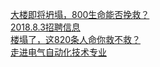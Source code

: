   
[大楼即将坍塌，800生命能否挽救？](http://www.dianyue.me/archives/079/4b96w29i5mnfiwfd/)  
[2018.8.3招聘信息](http://www.dianyue.me/archives/044/6mhwprgwne4dlrft/)  
[楼塌了，这820条人命你救不救？](http://www.dianyue.me/archives/557/wt5swp7j745fyzmd/)  
[走进电气自动化技术专业](http://www.dianyue.me/archives/874/iyuewn4awj9lzqu8/)